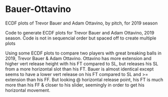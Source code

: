 # Bauer-Ottavino
ECDF plots of Trevor Bauer and Adam Ottavino, by pitch, for 2019 season

Code to generate ECDF plots for Trevor Bauer and Adam Ottavino, 2019 season. Code is not in sequencial order but spaced off to create multiple plots

Using some ECDF plots to compare two players with great breaking balls in 2019, Trevor Bauer & Adam Ottavino. Ottavino has more extension and higher vert release height with his FT compared to SL, but releases his SL from a more horizontal slot than his FT. Bauer is almost identical except seems to have a lower vert release on his FT compared to SL and >= extension than his FF. But looking @ horizontal release point, his FT is much more than his FF & closer to his slider, seemingly in order to get his horizontal movement.
